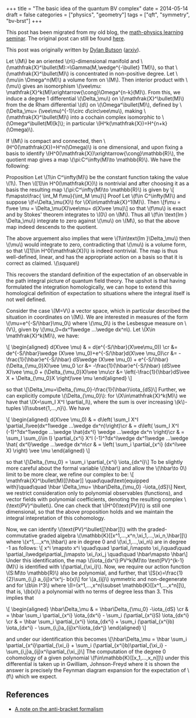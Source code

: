 +++
title = "The basic idea of the quantum BV complex"
date = 2014-05-14
draft = false
categories = ["physics", "geometry"]
tags = ["qft", "symmetry", "bv-brst"]
+++


This post has been migrated from my old blog, the
[math-physics learning seminar](https://mathphysseminar.blogspot.com/). The
original post can still be found
[here](https://mathphysseminar.blogspot.com/2014/05/the-basic-idea-of-quantum-bv-complex.html).


This post was originally written by [Dylan Butson](https://www.math.toronto.edu/dbutson/) ([arxiv](https://arxiv.org/search/?searchtype=author&query=Butson%2C+D)).

Let \\(M\\) be an oriented \\(n\\)-dimensional manifold and \\(\mathfrak{X}^\bullet(M):=\Gamma(M,\wedge^{-\bullet} TM)\\), so that \\(\mathfrak{X}^\bullet(M)\\) is concentrated in non-positive degree. Let \\(\mu\in \Omega^n(M)\\) a volume form on \\(M\\). Then interior product with \\(\mu\\) gives an isomorphism \\(\vee\mu: \mathfrak{X}^k(M)\xrightarrow{\cong}\Omega^{n-k}(M)\\). From this, we induce a degree 1 differential \\(\Delta_\mu\\) on \\(\mathfrak{X}^\bullet(M)\\) from the de Rham differential \\(d\\) on \\(\Omega^\bullet(M)\\), defined by \\(\Delta_\mu= (\vee\mu)^{-1}\circ d\circ\vee\mu\\), making \\(\mathfrak{X}^\bullet(M)\\) into a cochain complex isomorphic to \\(\Omega^\bullet(M)[k]\\); in particular \\(H^k(\mathfrak{X})=H^{n+k}(\Omega)\\).

If \\(M\\) is compact and connected, then \\(H^0(\mathfrak{X})=H^n(\Omega)\\) is one dimensional, and upon fixing a basis to identify \\(H^0(\mathfrak{X})\xrightarrow{\cong}\mathbb{R}\\), the quotient map gives a map \\(\pi:C^\infty(M)\to \mathbb{R}\\). We have the following:

Proposition Let \\(1\in C^\infty(M)\\) be the constant function taking the value \\(1\\). Then \\([1]\in H^0(\mathfrak{X})\\) is nontrivial and after choosing it as a basis the resulting map \\(\pi:C^\infty(M)\to \mathbb{R}\\) is given by \\[ f\mapsto\frac{ \int_M f\mu}{\int_M \mu}\\] Proof Let \\(f\in C^\infty(M)\\) and suppose \\(f=\Delta_\mu(X)\\) for \\(X\in\mathfrak{X}^1(M)\\). Then \\[f\mu = f\vee \mu = \Delta_\mu(X)\vee\mu= d(X\vee \mu)\\] so that \\(f\mu\\) is exact and by Stokes' theorem integrates to \\(0\\) on \\(M\\). Thus all \\(f\in \text{Im } \Delta_\mu\\) integrate to zero against \\(\mu\\) on \\(M\\), so that the above map indeed descends to the quotient.

The above arguement also implies that were \\(1\in\text{Im }\Delta_\mu\\) then \\(\mu\\) would integrate to zero, contradicting that \\(\mu\\) is a volume form, so that \\([1]\in H^0(\mathfrak{X})\\) is indeed nontrivial. The map is thus well-defined, linear, and has the appropriate action on a basis so that it is correct as claimed. \\(\square\\)

This recovers the standard definition of the expectation of an observable in the path integral picture of quantum field theory. The upshot is that having formulated the integration homologically, we can hope to extend this homological definition of expectation to situations where the integral itself is not well defined.

Consider the case \\(M=V\\) a vector space, which in particular described the situation in coordinates on \\(M\\). We are interested in measures of the form \\(\mu=e^{-S/\hbar}\mu_0\\) where \\(\mu_0\\) is the Lesbesgue measure on \\(V\\), given by \\(\mu_0=dx^1\wedge ...\wedge dx^n\\). Let \\(X\in \mathfrak{X}^k(M)\\), we have:

\\[ \\begin{aligned} d(X\vee \mu) & = d(e^{-S/\hbar}(X\vee\mu_0)) \cr
&= de^{-S/\hbar}\wedge (X\vee \mu_0)+e^{-S/\hbar}d(X\vee \mu_0)\cr
&= -\frac{1}{\hbar}e^{-S/\hbar} dS\wedge (X\vee \mu_0) + e^{-S/\hbar} (\Delta_{\mu_0}X)\vee \mu_0 \cr
&= -\frac{1}{\hbar}e^{-S/\hbar} (dS\vee X)\vee \mu_0 + (\Delta_{\mu_0}X)\vee \mu\cr
&= \left(-\frac{1}{\hbar}dS\vee X + \Delta_{\mu_0}X \right)\vee \mu
\\end{aligned} \\]

so that \\[\Delta_\mu=\Delta_{\mu_0}-\frac{1}{\hbar}\iota_{dS}\\] Further, we can explicitly compute \\(\Delta_{\mu_0}\\): for \\(X\in\mathfrak{X}^k(M)\\) we have that \\(X=\sum_I X^I \partial_I\\), where the sum is over increasing \\(k\\)-tuples \\(I\subset\{1,...,n\}\\). We have

\\[ \\begin{aligned}
d(X\vee \mu_0) & = d\left( \sum_I X^I \partial_I\vee(dx^1\wedge ...\wedge dx^n)\right)\cr
& = d\left( \sum_I X^I (-1)^?dx^1\wedge ...\wedge \hat{dx^I} \wedge ...\wedge dx^n \right)\cr
& = \sum_I \sum_{i\in I} \partial_{x^i} X^I (-1)^?dx^i\wedge dx^1\wedge ...\wedge \hat{ dx^I}\wedge ...\wedge dx^n\cr
& = \left( \sum_i \partial_{x^i} (dx^i\vee X) \right) \vee \mu
\\end{aligned} \\]

so that \\[\Delta_{\mu_0} = \sum_i \partial_{x^i} \iota_{dx^i}\\] To be slightly more careful about the formal variable \\(\hbar\\) and allow the \\(\hbar\to 0\\) limit to be more clear, we refine our complex to be:
\\[ \mathfrak{X}^\bullet(M)[[\hbar]] \quad\quad\text{equipped with}\quad\quad \hbar \Delta_\mu= \hbar\Delta_{\mu_0} -\iota_{dS}\\]
Next, we restrict consideration only to polynomial observables (functions), and vector fields with polynomial coefficients, denoting the resulting complex \\(\text{PV}^\bullet\\). One can check that \\(H^0(\text{PV})\\) is still one dimensional, so that the above proposition holds and we maintain the integral intepretation of this cohomology.

Now, we can identify \\(\text{PV}^\bullet[[\hbar]]\\) with the graded-commutative graded algebra \\(\mathbb{K}[[x^1,...,x^n,\xi_1,...,\xi_n,\hbar]]\\) where \\(x^1,...,x^n,\hbar\\) are in degree 0 and \\(\xi_1,...,\xi_n\\) are in degree -1 as follows: \\[ x^i \mapsto x^i \quad\quad \partial_i\mapsto \xi_i\quad\quad \partial_i\wedge\partial_j\mapsto \xi_i\xi_j \quad\quad \hbar\mapsto \hbar\\] Under this identification, the map \\(\iota_{dx^i}:PV^k(M)\to \text{PV}^{k-1}(M)\\) is identified with \\(\partial_{\xi_i}\\). Now, we require our action function \\(S:M\to \mathbb{R}\\) also be polynomial, and further, that \\[S(x)=\frac{1}{2}\sum_{i,j} a_{ij}x^ix^j- b(x)\\] for \\(a_{ij}\\) symmetric and non-degenerate and for \\(b\in I^3\\) where \\(I=(x^1,...,x^n)\subset \mathbb{K}[[x^1,...,x^n]]\\), that is, \\(b(x)\\) a polynomial with no terms of degree less than 3. This implies that

\\[ \\begin{aligned}
\hbar\Delta_\mu & = \hbar\Delta_{\mu_0} -\iota_{dS} \cr
& = \hbar \sum_i \partial_{x^i} \iota_{dx^i} - \sum_i (\partial_{x^i}S) \iota_{dx^i} \cr
& = \hbar \sum_i \partial_{x^i} \iota_{dx^i} + \sum_i (\partial_{x^i}b) \iota_{dx^i} - \sum_{i,j}a_{ij}x^i\iota_{dx^j}
\\end{aligned} \\]

and under our identification this becomes \\[\hbar\Delta_\mu = \hbar \sum_i \partial_{x^i}\partial_{\xi_i} + \sum_i (\partial_{x^i}b)\partial_{\xi_i} - \sum_{i,j}a_{ij}x^i\partial_{\xi_j}\\] The computation of the degree 0 cohomology of a given polynomial \\(f\in\mathbb{K}[[x_1,...,x_n]]\\) under this differential is taken up in Gwilliam, Johnson-Freyd where it is shown the answer is precisely the Feynman diagram expansion for the expectation of \\(f\\) which we expect.


References
-------------------------------------------------------------------------------
* [A note on the anti-bracket formalism](https://inspirehep.net/literature/294397)